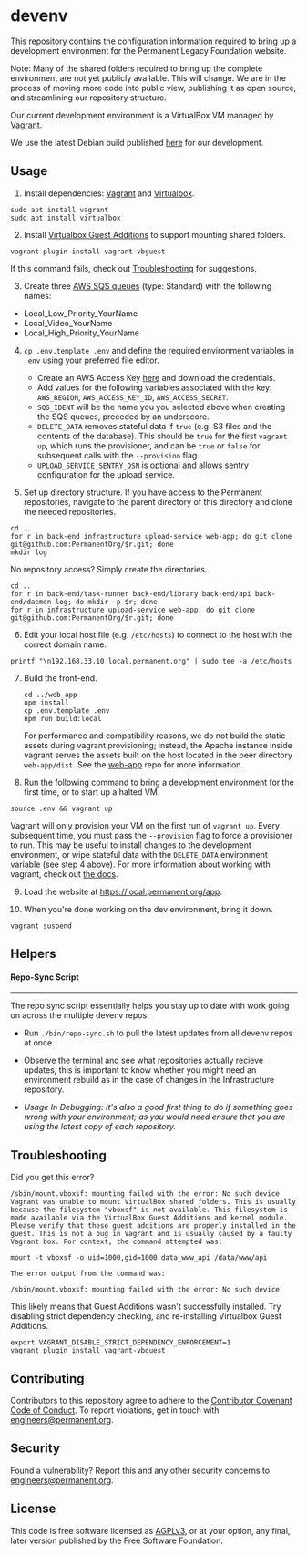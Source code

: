 # devenv

This repository contains the configuration information required to
bring up a development environment for the Permanent Legacy Foundation
website.

Note: Many of the shared folders required to bring up the complete
environment are not yet publicly available.  This will change.  We are
in the process of moving more code into public view, publishing it as
open source, and streamlining our repository structure.

Our current development environment is a VirtualBox VM managed by [Vagrant](https://www.vagrantup.com/).

We use the latest Debian build published [here](https://app.vagrantup.com/generic/boxes/debian10) for our development.

## Usage

1. Install dependencies: [Vagrant](https://www.vagrantup.com/downloads) and [Virtualbox](https://www.virtualbox.org/wiki/Downloads).
```
sudo apt install vagrant
sudo apt install virtualbox
```

2. Install [Virtualbox Guest Additions](https://www.virtualbox.org/manual/ch04.html) to support mounting shared folders.
```
vagrant plugin install vagrant-vbguest
```
If this command fails, check out [Troubleshooting](#troubleshooting) for suggestions.

3. Create three [AWS SQS queues](https://aws.amazon.com/sqs/) (type: Standard) with the following names:
- Local_Low_Priority_YourName
- Local_Video_YourName
- Local_High_Priority_YourName

4. `cp .env.template .env` and define the required environment variables in `.env` using your preferred file editor.
    - Create an AWS Access Key [here](https://console.aws.amazon.com/iam/home?#/security_credentials) and download the credentials.
    - Add values for the following variables associated with the key: `AWS_REGION`, `AWS_ACCESS_KEY_ID`, `AWS_ACCESS_SECRET`.
    - `SQS_IDENT` will be the name you you selected above when creating the SQS queues, preceded by an underscore.
    - `DELETE_DATA` removes stateful data if `true` (e.g. S3 files and the contents of the database). This should be `true` for the first `vagrant up`, which runs the provisioner, and can be `true` or `false` for subsequent calls with the `--provision` flag.
    - `UPLOAD_SERVICE_SENTRY_DSN` is optional and allows sentry configuration for the upload service.

 5. Set up directory structure. If you have access to the Permanent repositories, navigate to the parent directory of this directory and clone the needed repositories.
```
cd ..
for r in back-end infrastructure upload-service web-app; do git clone git@github.com:PermanentOrg/$r.git; done
mkdir log
```

No repository access? Simply create the directories.
```
cd ..
for r in back-end/task-runner back-end/library back-end/api back-end/daemon log; do mkdir -p $r; done
for r in infrastructure upload-service web-app; do git clone git@github.com:PermanentOrg/$r.git; done
```

6. Edit your local host file (e.g. `/etc/hosts`) to connect to the host with the correct domain name.
```
printf "\n192.168.33.10 local.permanent.org" | sudo tee -a /etc/hosts
```

7. Build the front-end.
   ```
   cd ../web-app
   npm install
   cp .env.template .env
   npm run build:local
   ```

   For performance and compatibility reasons, we do not build the static assets
   during vagrant provisioning; instead, the Apache instance inside vagrant
   serves the assets built on the host located in the peer directory
   `web-app/dist`. See the [web-app](https://github.com/PermanentOrg/web-app)
   repo for more information.

8. Run the following command to bring a development environment for the first
time, or to start up a halted VM.
```
source .env && vagrant up
```

Vagrant will only provision your VM on the first run of `vagrant up`. Every subsequent time, you must pass the `--provision` [flag](https://www.vagrantup.com/docs/cli/up#no-provision) to force a provisioner to run. This may be useful to install changes to the development environment, or wipe stateful data with the `DELETE_DATA` environment variable (see step 4 above). For more information about working with vagrant, check out [the docs](https://www.vagrantup.com/docs).

9. Load the website at https://local.permanent.org/app.

10. When you're done working on the dev environment, bring it down.
```
vagrant suspend
```

## Helpers

#### Repo-Sync Script
---

The repo sync script essentially helps you stay up to date with work going on across the multiple devenv repos.

* Run `./bin/repo-sync.sh` to pull the latest updates from all devenv repos at once.

* Observe the terminal and see what repositories actually recieve updates, this is important to know whether you might need an environment rebuild as in the case of changes in the Infrastructure repository.

* *Usage In Debugging: It's also a good first thing to do if something goes wrong with your environment; as you would need ensure that you are using the latest copy of each repository.*

## Troubleshooting

Did you get this error?

```
/sbin/mount.vboxsf: mounting failed with the error: No such device
Vagrant was unable to mount VirtualBox shared folders. This is usually
because the filesystem "vboxsf" is not available. This filesystem is
made available via the VirtualBox Guest Additions and kernel module.
Please verify that these guest additions are properly installed in the
guest. This is not a bug in Vagrant and is usually caused by a faulty
Vagrant box. For context, the command attempted was:

mount -t vboxsf -o uid=1000,gid=1000 data_www_api /data/www/api

The error output from the command was:

/sbin/mount.vboxsf: mounting failed with the error: No such device

```

This likely means that Guest Additions wasn't successfully installed. Try disabling strict dependency checking, and re-installing Virtualbox Guest Additions.

```
export VAGRANT_DISABLE_STRICT_DEPENDENCY_ENFORCEMENT=1
vagrant plugin install vagrant-vbguest
```

## Contributing

Contributors to this repository agree to adhere to the [Contributor Covenant Code of Conduct](CODE_OF_CONDUCT.md). To report violations, get in touch with engineers@permanent.org.

## Security

Found a vulnerability? Report this and any other security concerns to engineers@permanent.org.

## License

This code is free software licensed as [AGPLv3](LICENSE), or at your
option, any final, later version published by the Free Software
Foundation.

